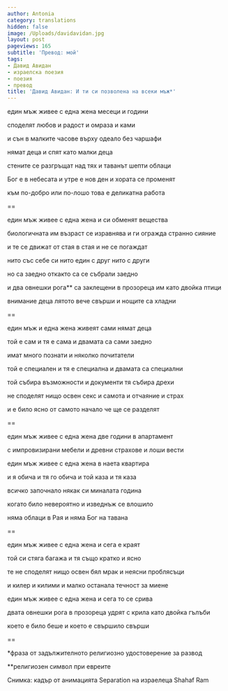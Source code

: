 ```yaml
---
author: Antonia
category: translations
hidden: false
image: /Uploads/davidavidan.jpg
layout: post
pageviews: 165
subtitle: 'Превод: мой'
tags:
- Давид Авидан
- израелска поезия
- поезия
- превод
title: 'Давид Авидан: И ти си позволена на всеки мъж*'
---
```


един мъж живее с една жена месеци и години

споделят любов и радост и омраза и ками

и сън в малките часове върху одеало без чаршафи

нямат деца и спят като малки деца

стените се разгръщат над тях и таванът шепти облаци

Бог е в небесата и утре е нов ден и хората се променят

към по-добро или по-лошо това е деликатна работа

\==

един мъж живее с една жена и си обменят вещества

биологичната им възраст се изравнява и ги огражда странно сияние

и те се движат от стая в стая и не се погаждат

нито със себе си нито един с друг нито с други

но са заедно откакто са се събрали заедно

и два овнешки рога\*\* са заклещени в прозореца им като двойка птици

внимание деца лятото вече свърши и нощите са хладни

\==

един мъж и една жена живеят сами нямат деца

той е сам и тя е сама и двамата са сами заедно

имат много познати и няколко почитатели

той е специален и тя е специална и двамата са специални

той събира възможности и документи тя събира дрехи

не споделят нищо освен секс и самота и отчаяние и страх

и е било ясно от самото начало че ще се разделят

\==

един мъж живее с една жена две години в апартамент

с импровизирани мебели и древни страхове и лоши вести

един мъж живее с една жена в наета квартира

и я обича и тя го обича и той каза и тя каза

всичко започнало някак си миналата година

когато било невероятно и изведнъж се влошило

няма облаци в Рая и няма Бог на тавана

\==

един мъж живее с една жена и сега е краят

той си стяга багажа и тя също кратко и ясно

те не споделят нищо освен бял мрак и неясни проблясъци

и килер и килими и малко останала течност за миене

един мъж живее с една жена и сега то се срива

двата овнешки рога в прозореца удрят с крила като двойка гълъби

което е било беше и което е свършило свърши

\==

\*фраза от задължителното религиозно удостоверение за развод

\*\*религиозен символ при евреите

Снимка: кадър от анимацията Separation на израелеца Shahaf Ram